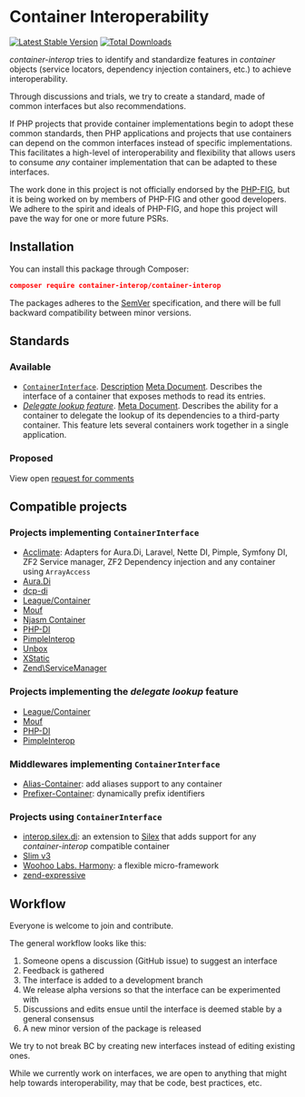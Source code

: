 # Container Interoperability

[![Latest Stable Version](https://poser.pugx.org/container-interop/container-interop/v/stable.png)](https://packagist.org/packages/container-interop/container-interop)
[![Total Downloads](https://poser.pugx.org/container-interop/container-interop/downloads.svg)](https://packagist.org/packages/container-interop/container-interop)

*container-interop* tries to identify and standardize features in *container* objects (service locators,
dependency injection containers, etc.) to achieve interoperability.

Through discussions and trials, we try to create a standard, made of common interfaces but also recommendations.

If PHP projects that provide container implementations begin to adopt these common standards, then PHP
applications and projects that use containers can depend on the common interfaces instead of specific
implementations. This facilitates a high-level of interoperability and flexibility that allows users to consume
*any* container implementation that can be adapted to these interfaces.

The work done in this project is not officially endorsed by the [PHP-FIG](http://www.php-fig.org/), but it is being
worked on by members of PHP-FIG and other good developers. We adhere to the spirit and ideals of PHP-FIG, and hope
this project will pave the way for one or more future PSRs.


## Installation

You can install this package through Composer:

```json
composer require container-interop/container-interop
```

The packages adheres to the [SemVer](http://semver.org/) specification, and there will be full backward compatibility
between minor versions.

## Standards

### Available

- [`ContainerInterface`](src/Interop/Container/ContainerInterface.php).
[Description](docs/ContainerInterface.md) [Meta Document](docs/ContainerInterface-meta.md).
Describes the interface of a container that exposes methods to read its entries.
- [*Delegate lookup feature*](docs/Delegate-lookup.md).
[Meta Document](docs/Delegate-lookup-meta.md).
Describes the ability for a container to delegate the lookup of its dependencies to a third-party container. This
feature lets several containers work together in a single application.

### Proposed

View open [request for comments](https://github.com/container-interop/container-interop/labels/RFC)

## Compatible projects

### Projects implementing `ContainerInterface`

- [Acclimate](https://github.com/jeremeamia/acclimate-container): Adapters for
  Aura.Di, Laravel, Nette DI, Pimple, Symfony DI, ZF2 Service manager, ZF2
  Dependency injection and any container using `ArrayAccess`
- [Aura.Di](http://auraphp.com/packages/Aura.Di/)
- [dcp-di](https://github.com/estelsmith/dcp-di)
- [League/Container](http://container.thephpleague.com/)
- [Mouf](http://mouf-php.com)
- [Njasm Container](https://github.com/njasm/container)
- [PHP-DI](http://php-di.org)
- [PimpleInterop](https://github.com/moufmouf/pimple-interop)
- [Unbox](https://github.com/mindplay-dk/unbox)
- [XStatic](https://github.com/jeremeamia/xstatic)
- [Zend\ServiceManager](https://github.com/zendframework/zend-servicemanager)

### Projects implementing the *delegate lookup* feature

- [League/Container](http://container.thephpleague.com/)
- [Mouf](http://mouf-php.com)
- [PHP-DI](http://php-di.org)
- [PimpleInterop](https://github.com/moufmouf/pimple-interop)

### Middlewares implementing `ContainerInterface`

- [Alias-Container](https://github.com/thecodingmachine/alias-container): add
  aliases support to any container
- [Prefixer-Container](https://github.com/thecodingmachine/prefixer-container):
  dynamically prefix identifiers

### Projects using `ContainerInterface`

- [interop.silex.di](https://github.com/thecodingmachine/interop.silex.di): an
  extension to [Silex](http://silex.sensiolabs.org/) that adds support for any
  *container-interop* compatible container
- [Slim v3](https://github.com/slimphp/Slim)
- [Woohoo Labs. Harmony](https://github.com/woohoolabs/harmony): a flexible
  micro-framework
- [zend-expressive](https://github.com/zendframework/zend-expressive)

## Workflow

Everyone is welcome to join and contribute.

The general workflow looks like this:

1. Someone opens a discussion (GitHub issue) to suggest an interface
1. Feedback is gathered
1. The interface is added to a development branch
1. We release alpha versions so that the interface can be experimented with
1. Discussions and edits ensue until the interface is deemed stable by a general consensus
1. A new minor version of the package is released

We try to not break BC by creating new interfaces instead of editing existing ones.

While we currently work on interfaces, we are open to anything that might help towards interoperability, may that
be code, best practices, etc.
